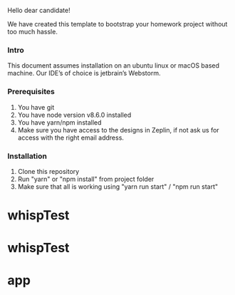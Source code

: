 Hello dear candidate!

We have created this template to bootstrap your homework project without too much hassle. 

### Intro

This document assumes installation on an ubuntu linux or macOS based machine.
Our IDE’s of choice is jetbrain’s Webstorm.

### Prerequisites 

1. You have git
2. You have node version v8.6.0 installed
3. You have yarn/npm installed
1. Make sure you have access to the designs in Zeplin, if not ask us for access with the right email address.

### Installation

1. Clone this repository
2. Run "yarn" or "npm install" from project folder
3. Make sure that all is working using "yarn run start" / "npm run start" 
# whispTest
# whispTest
# app
